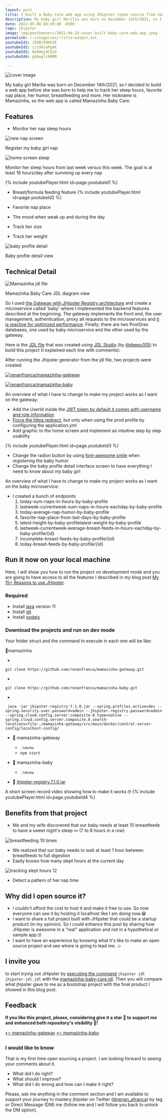 ```yaml
---
layout: post
title: I built a Baby Care web app using JHipster (open source from now on 🥰)
description: My baby girl Marília was born on December 14th/2021, so I decided to build a web app before she was born to help me to track her sleep hours, favorite nap place, her humor, breastfeeding and more. Her nickname is Mamazinha, so the web app is called Mamazinha Baby Care.
date: 2022-05-08 08:20:00 -0300
tags: jhipster
image: img/postbanners/2022-04-23-cover-built-baby-care-web-app.jpeg
permalink: /:categories/:title:output_ext
youtubeId1: JI0BiPdHV2E
youtubeId2: zjsSHJaPgAk
youtubeId3: Oo9Umj4COj0
youtubeId4: gGAwglrA0RM

---
```


![cover image](https://renanfranca.github.io/img/postbanners/2022-04-23-cover-built-baby-care-web-app.jpeg)

My baby girl Marília was born on December 14th/2021, so I decided to build a web app before she was born to help me to track her sleep hours, favorite nap place, her humor, breastfeeding and more. Her nickname is Mamazinha, so the web app is called Mamazinha Baby Care.

## Features

- Monitor her nap sleep hours

 ![new nap screen](https://renanfranca.github.io/img/built-baby-care-web-app/new_nap_screen.png)
  <figcaption>Register my baby girl nap</figcaption>

 ![home screen sleep](https://renanfranca.github.io/img/built-baby-care-web-app/home_screen_sleep_progress.png) 
  <figcaption>Monitor her sleep hours from last week versus this week. The goal is at least 16 hours/day after summing up every nap</figcaption>

{% include youtubePlayer.html id=page.youtubeId1 %}

- Breast/formula feeding feature
{% include youtubePlayer.html id=page.youtubeId2 %}

- Favorite nap place
- The mood when weak up and during the day
- Track her size
- Track her weight

![baby profile detail](https://renanfranca.github.io/img/built-baby-care-web-app/baby_profile_detail.png?cache=2313)
<figcaption>Baby profile detail view</figcaption>

## Technical Detail

![Mamazinha jdl file](https://renanfranca.github.io/img/built-baby-care-web-app/mamazinha_jdl_graphic.png)
<figcaption>Mamazinha Baby Care JDL diagram view</figcaption>

So I used [the Gateway with JHipster Registry architecture](https://www.jhipster.tech/api-gateway/) and create a microservice called 'baby' where I implemented the backend features described at the beginning. The gateway implements the front end, the user management, authentication, proxy all requests to the microservices and [it is reactive for optimized performance](https://developer.okta.com/blog/2021/01/20/reactive-java-microservices). Finally, there are two PostGres databases, one used by baby microservice and the other used by the gateway.

Here is the [JDL file](https://www.jhipster.tech/jdl/intro) that was created using [JDL Studio](https://www.jhipster.tech/jdl-studio/) (by [@deepu105](https://twitter.com/deepu105)) to build this project (I explained each line with comments):

<script src="https://gist.github.com/renanfranca/e473ac73e6493357d1ee60699b63101f.js"></script>

After running the Jhipster generator from the jdl file, two projects were created:

 [![renanfranca/mamazinha-gateway](https://renanfranca.github.io/img/mamazinha-baby-care/github-mamazinha-gateway-image_readme.png)](https://github.com/renanfranca/mamazinha-gateway)
 
 [![renanfranca/mamazinha-baby](https://renanfranca.github.io/img/mamazinha-baby-care/github-mamazinha-baby-image_readme.png)](https://github.com/renanfranca/mamazinha-baby)

An overview of what I have to change to make my project works as I want on the gateway:

- Add the UserId inside the [JWT token by default it comes with username and role information](https://www.jhipster.tech/security/)
- [Force the https redirect](https://www.jhipster.tech/security/#https), but only when using the prod profile by configuring the application.yml
- Add graphic to the home screen and implement an intuitive step by step usability

{% include youtubePlayer.html id=page.youtubeId3 %}

- Change the radion button by using [font-awesome smile](https://fontawesome.com/v5.15/icons?d=gallery&p=2&q=smile) when registering the baby humor
- Change the baby profile detail interface screen to have everything I need to know about my baby girl

An overview of what I have to change to make my project works as I want on the baby microservice:

- I created a bunch of endpoints
    1. today-sum-naps-in-hours-by-baby-profile
    2. lastweek-currentweek-sum-naps-in-hours-eachday-by-baby-profile
    3. today-average-nap-humor-by-baby-profile
    4. favorite-nap-place-from-last-days-by-baby-profile
    5. latest-height-by-baby-profilelatest-weight-by-baby-profile
    6. lastweek-currentweek-average-breast-feeds-in-hours-eachday-by-baby-profile/{id}
    7. incomplete-breast-feeds-by-baby-profile/{id}
    8. today-breast-feeds-by-baby-profile/{id}
    
## Run it now on your local machine

Here, I will show you how to run the project on development mode and you are going to have access to all the features I described in my blog post [My 15+ Reasons to use JHipster](https://renanfranca.github.io/2022/03/08/my-reasons-to-use-jhipster.html#my-15-reasons-to-use-jhipster).

### Required

- Install [java](https://adoptopenjdk.net/) version 11
- Install [git](https://git-scm.com/)
- Install [nodejs](https://nodejs.org/en/download/)

### Download the projects and run on dev mode

Your folder struct and the command to execute in each one will be like:

📂mamazinha

- 
```
git clone https://github.com/renanfranca/mamazinha-gateway.git
```
- 
```
git clone https://github.com/renanfranca/mamazinha-baby.git
```
- 
```
 java -jar jhipster-registry-7.1.0.jar --spring.profiles.active=dev --spring.security.user.password=admin --jhipster.registry.password=admin --spring.cloud.config.server.composite.0.type=native --spring.cloud.config.server.composite.0.search-locations=file:./mamazinha-gateway/src/main/docker/central-server-config/localhost-config/
 ```
- 📂 mamazinha-gateway

  - `.\mvnw`
  - `npm start`

- 📂 mamazinha-baby

  - `.\mvnw`

- 📄 [jhipster-registry.7.1.0.jar](https://github.com/jhipster/jhipster-registry/releases/download/v7.1.0/jhipster-registry-7.1.0.jar)

A short screen record video showing how to make it works 🤓
{% include youtubePlayer.html id=page.youtubeId4 %}

## Benefits from that project

- Me and my wife discovered that our baby needs at least 10 breastfeeds to have a sweet night's sleep 💤 (7 to 8 hours in a row)

![breastfeeding 10 times](https://renanfranca.github.io/img/built-baby-care-web-app/breastfeeding_10_times.jpg)

- We realized that our baby needs to wait at least 1 hour between breastfeeds to full digestion
- Easily knows how many slept hours at the current day

![tracking slept hours 12](https://renanfranca.github.io/img/built-baby-care-web-app/tracking_slept_hours_12.jpg)

- Detect a pattern of her nap time

## Why did I open source it?

- I couldn't afford the cost to host it and make it free to use. So now everyone can use it by hosting it localhost like I am doing now.😁
- I want to share a full project built with JHipster that could be a startup product (in my opinion). So I could enhance this post by sharing how JHipster is awesome in a "real" application and not in a hypothetical or sample app.🤓
- I want to have an experience by knowing what it's like to make an open source project and see where is going to lead me. ☺️

## I invite you

to start trying out JHipster by [executing the command](https://renanfranca.github.io/2022/03/08/my-reasons-to-use-jhipster.html#generating-your-project-using-jhipster-quick-start-steps) `jhipster jdl jhipster-jdl.jdl` with the [mamazinha-baby-care.jdl](https://gist.github.com/renanfranca/e473ac73e6493357d1ee60699b63101f). Then you will compare what jhipster gave to me as a bootstrap project with the final product I showed in this blog post.

## Feedback

**If you like this project, please, considering give it a star 🌟 to support me and enhanced both repository's visibility 🤩!**

<!-- Place this tag where you want the button to render. --> <a class="github-button" href="https://github.com/renanfranca/mamazinha-gateway" data-color-scheme="no-preference: dark; light: light; dark: dark;" data-show-count="true" data-size="large" aria-label="Star renanfranca/mamazinha-gateway on GitHub">•⭐ mamazinha-gateway</a>

<!-- Place this tag where you want the button to render. --><a class="github-button" href="https://github.com/renanfranca/mamazinha-baby" data-color-scheme="no-preference: dark; light: light; dark: dark;"  data-show-count="true" data-size="large" aria-label="Star renanfranca/mamazinha-baby on GitHub">•⭐ mamazinha-baby</a>
<!-- Place this tag in your head or just before your close body tag. -->
<script async defer src="https://buttons.github.io/buttons.js"></script>

### I would like to know
That is my first time open sourcing a project. I am looking forward to seeing your comments about it.
- What did I do right? 
- What should I improve? 
- What did I do wrong and how can I make it right?

Please, ask me anything in the comment section and I am available to support your journey to mastery jhipster on Twitter ([@renan_afranca](https://twitter.com/renan_afranca)) by tag or Direct Message (DM) me (follow me and I will follow you back to unlock the DM option).